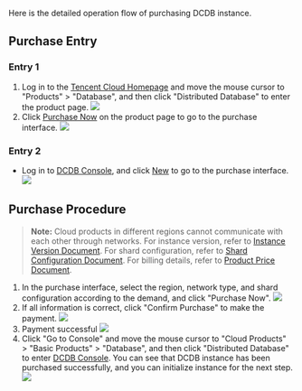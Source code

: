 Here is the detailed operation flow of purchasing DCDB instance.
## Purchase Entry
### Entry 1
1. Log in to the [Tencent Cloud Homepage](https://cloud.tencent.com/) and move the mouse cursor to "Products" > "Database", and then click "Distributed Database" to enter the product page.
	![](https://mc.qcloudimg.com/static/img/b1ff39c119f92b175276596afb46d94a/r1.png)
2. Click [Purchase Now](https://buy.cloud.tencent.com/dcdb) on the product page to go to the purchase interface.
	![](https://mc.qcloudimg.com/static/img/d72b569da05fc5dda1b74b61efcecf62/r2.png)

### Entry 2
- Log in to [DCDB Console](https://console.cloud.tencent.com/dcdb), and click [New](https://buy.cloud.tencent.com/dcdb) to go to the purchase interface.
	![](https://mc.qcloudimg.com/static/img/0f6bc721d0d1f5afa480b3933def8ae5/r3.png)
	
## Purchase Procedure
> **Note:**
> Cloud products in different regions cannot communicate with each other through networks. For instance version, refer to [Instance Version Document](https://cloud.tencent.com/document/product/237/6918). For shard configuration, refer to [Shard Configuration Document](https://cloud.tencent.com/document/product/557/9347). For billing details, refer to [Product Price Document](https://cloud.tencent.com/document/product/237/2034).

1. In the purchase interface, select the region, network type, and shard configuration according to the demand, and click "Purchase Now".
	![](https://mc.qcloudimg.com/static/img/276167a188a20485323856cf5062ca04/r4.png)
2. If all information is correct, click "Confirm Purchase" to make the payment.
	![](https://mc.qcloudimg.com/static/img/2e4cf68c2838e92cfe905bcbe6fa27cd/r5.png)
3. Payment successful
![](https://mc.qcloudimg.com/static/img/f959063fa86d13d83558b48baec3cd86/r6.png)
4. Click "Go to Console" and move the mouse cursor to "Cloud Products" > "Basic Products" > "Database", and then click "Distributed Database" to enter [DCDB Console](https://console.cloud.tencent.com/dcdb). You can see that DCDB instance has been purchased successfully, and you can initialize instance for the next step.
![](https://mc.qcloudimg.com/static/img/249a71ad1cf6b888d96d0d1170e0f88f/r7.png)
